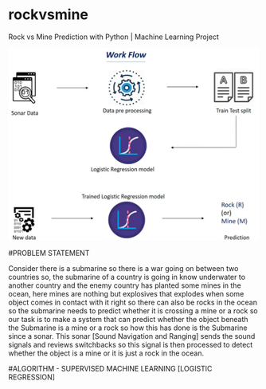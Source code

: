# rockvsmine
Rock vs Mine Prediction with Python | Machine Learning Project

![Alt Text](model.png)


#PROBLEM STATEMENT 

Consider there is a submarine so there is a war going on between two countries so, the submarine of a country is going in know underwater to another country and the enemy country has planted some mines in the ocean, here mines are nothing but explosives that explodes when some object comes in contact with it right so there can also be rocks in the ocean so the submarine needs to predict whether it is crossing a mine or a rock so our task is to make a system that can predict whether the object beneath the Submarine is a mine or a rock so how this has done is the Submarine since a sonar. This sonar [Sound Navigation and Ranging] sends the sound signals and reviews switchbacks so this signal is then processed to detect whether the object is a mine or it is just a rock in the ocean.

#ALGORITHM - SUPERVISED MACHINE LEARNING [LOGISTIC REGRESSION]
